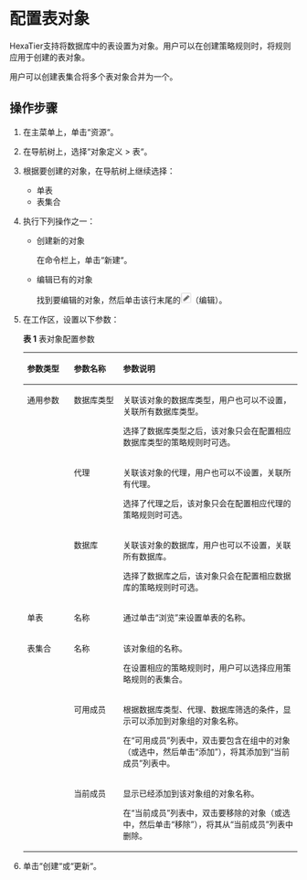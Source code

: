 # 配置表对象<a name="ZH-CN_TOPIC_0111166454"></a>

HexaTier支持将数据库中的表设置为对象。用户可以在创建策略规则时，将规则应用于创建的表对象。

用户可以创建表集合将多个表对象合并为一个。

## 操作步骤<a name="zh-cn_topic_0180960187_section6513615192112"></a>

1.  在主菜单上，单击“资源“。
2.  在导航树上，选择“对象定义 \> 表“。
3.  根据要创建的对象，在导航树上继续选择：
    -   单表
    -   表集合

4.  执行下列操作之一：
    -   创建新的对象

        在命令栏上，单击“新建“。

    -   编辑已有的对象

        找到要编辑的对象，然后单击该行末尾的![](figures/编辑-17.png)（编辑）。

5.  在工作区，设置以下参数：

    **表 1**  表对象配置参数

    <a name="zh-cn_topic_0180960187_table1169941314365"></a>
    <table><thead align="left"><tr id="zh-cn_topic_0180960187_row870091310364"><th class="cellrowborder" valign="top" width="17%" id="mcps1.2.4.1.1"><p id="zh-cn_topic_0180960187_p1270011316363"><a name="zh-cn_topic_0180960187_p1270011316363"></a><a name="zh-cn_topic_0180960187_p1270011316363"></a>参数类型</p>
    </th>
    <th class="cellrowborder" valign="top" width="18%" id="mcps1.2.4.1.2"><p id="zh-cn_topic_0180960187_p11700181318369"><a name="zh-cn_topic_0180960187_p11700181318369"></a><a name="zh-cn_topic_0180960187_p11700181318369"></a>参数名称</p>
    </th>
    <th class="cellrowborder" valign="top" width="65%" id="mcps1.2.4.1.3"><p id="zh-cn_topic_0180960187_p197001713163620"><a name="zh-cn_topic_0180960187_p197001713163620"></a><a name="zh-cn_topic_0180960187_p197001713163620"></a>参数说明</p>
    </th>
    </tr>
    </thead>
    <tbody><tr id="zh-cn_topic_0180960187_row2701413173610"><td class="cellrowborder" rowspan="3" valign="top" width="17%" headers="mcps1.2.4.1.1 "><p id="zh-cn_topic_0180960187_p270012135361"><a name="zh-cn_topic_0180960187_p270012135361"></a><a name="zh-cn_topic_0180960187_p270012135361"></a>通用参数</p>
    </td>
    <td class="cellrowborder" valign="top" width="18%" headers="mcps1.2.4.1.2 "><p id="zh-cn_topic_0180960187_p870131373615"><a name="zh-cn_topic_0180960187_p870131373615"></a><a name="zh-cn_topic_0180960187_p870131373615"></a>数据库类型</p>
    </td>
    <td class="cellrowborder" valign="top" width="65%" headers="mcps1.2.4.1.3 "><p id="zh-cn_topic_0180960187_p1167210513559"><a name="zh-cn_topic_0180960187_p1167210513559"></a><a name="zh-cn_topic_0180960187_p1167210513559"></a>关联该对象的数据库类型，用户也可以不设置，关联所有数据库类型。</p>
    <p id="zh-cn_topic_0180960187_p165722036105918"><a name="zh-cn_topic_0180960187_p165722036105918"></a><a name="zh-cn_topic_0180960187_p165722036105918"></a>选择了数据库类型之后，该对象只会在配置相应数据库类型的策略规则时可选。</p>
    </td>
    </tr>
    <tr id="zh-cn_topic_0180960187_row67011313153610"><td class="cellrowborder" valign="top" headers="mcps1.2.4.1.1 "><p id="zh-cn_topic_0180960187_p570121312360"><a name="zh-cn_topic_0180960187_p570121312360"></a><a name="zh-cn_topic_0180960187_p570121312360"></a>代理</p>
    </td>
    <td class="cellrowborder" valign="top" headers="mcps1.2.4.1.2 "><p id="zh-cn_topic_0180960187_p548514121007"><a name="zh-cn_topic_0180960187_p548514121007"></a><a name="zh-cn_topic_0180960187_p548514121007"></a>关联该对象的代理，用户也可以不设置，关联所有代理。</p>
    <p id="zh-cn_topic_0180960187_p248611216019"><a name="zh-cn_topic_0180960187_p248611216019"></a><a name="zh-cn_topic_0180960187_p248611216019"></a>选择了代理之后，该对象只会在配置相应代理的策略规则时可选。</p>
    </td>
    </tr>
    <tr id="zh-cn_topic_0180960187_row97013138366"><td class="cellrowborder" valign="top" headers="mcps1.2.4.1.1 "><p id="zh-cn_topic_0180960187_p12701201303619"><a name="zh-cn_topic_0180960187_p12701201303619"></a><a name="zh-cn_topic_0180960187_p12701201303619"></a>数据库</p>
    </td>
    <td class="cellrowborder" valign="top" headers="mcps1.2.4.1.2 "><p id="zh-cn_topic_0180960187_p1247819131018"><a name="zh-cn_topic_0180960187_p1247819131018"></a><a name="zh-cn_topic_0180960187_p1247819131018"></a>关联该对象的数据库，用户也可以不设置，关联所有数据库。</p>
    <p id="zh-cn_topic_0180960187_p947820136015"><a name="zh-cn_topic_0180960187_p947820136015"></a><a name="zh-cn_topic_0180960187_p947820136015"></a>选择了数据库之后，该对象只会在配置相应数据库的策略规则时可选。</p>
    </td>
    </tr>
    <tr id="zh-cn_topic_0180960187_row14731138142911"><td class="cellrowborder" valign="top" width="17%" headers="mcps1.2.4.1.1 "><p id="zh-cn_topic_0180960187_p1073173822910"><a name="zh-cn_topic_0180960187_p1073173822910"></a><a name="zh-cn_topic_0180960187_p1073173822910"></a>单表</p>
    </td>
    <td class="cellrowborder" valign="top" width="18%" headers="mcps1.2.4.1.2 "><p id="zh-cn_topic_0180960187_p1473103816298"><a name="zh-cn_topic_0180960187_p1473103816298"></a><a name="zh-cn_topic_0180960187_p1473103816298"></a>名称</p>
    </td>
    <td class="cellrowborder" valign="top" width="65%" headers="mcps1.2.4.1.3 "><p id="zh-cn_topic_0180960187_p17311638102914"><a name="zh-cn_topic_0180960187_p17311638102914"></a><a name="zh-cn_topic_0180960187_p17311638102914"></a>通过单击<span class="uicontrol" id="zh-cn_topic_0180960187_uicontrol3212209193118"><a name="zh-cn_topic_0180960187_uicontrol3212209193118"></a><a name="zh-cn_topic_0180960187_uicontrol3212209193118"></a>“浏览”</span>来设置单表的名称。</p>
    </td>
    </tr>
    <tr id="zh-cn_topic_0180960187_row1399744613297"><td class="cellrowborder" rowspan="3" valign="top" width="17%" headers="mcps1.2.4.1.1 "><p id="zh-cn_topic_0180960187_p5997746182912"><a name="zh-cn_topic_0180960187_p5997746182912"></a><a name="zh-cn_topic_0180960187_p5997746182912"></a>表集合</p>
    </td>
    <td class="cellrowborder" valign="top" width="18%" headers="mcps1.2.4.1.2 "><p id="zh-cn_topic_0180960187_p999764618298"><a name="zh-cn_topic_0180960187_p999764618298"></a><a name="zh-cn_topic_0180960187_p999764618298"></a>名称</p>
    </td>
    <td class="cellrowborder" valign="top" width="65%" headers="mcps1.2.4.1.3 "><p id="zh-cn_topic_0180960187_p191635201313"><a name="zh-cn_topic_0180960187_p191635201313"></a><a name="zh-cn_topic_0180960187_p191635201313"></a>该对象组的名称。</p>
    <p id="zh-cn_topic_0180960187_p161631520193117"><a name="zh-cn_topic_0180960187_p161631520193117"></a><a name="zh-cn_topic_0180960187_p161631520193117"></a>在设置相应的策略规则时，用户可以选择应用策略规则的表集合。</p>
    </td>
    </tr>
    <tr id="zh-cn_topic_0180960187_row1098761718117"><td class="cellrowborder" valign="top" headers="mcps1.2.4.1.1 "><p id="zh-cn_topic_0180960187_p410682019115"><a name="zh-cn_topic_0180960187_p410682019115"></a><a name="zh-cn_topic_0180960187_p410682019115"></a>可用成员</p>
    </td>
    <td class="cellrowborder" valign="top" headers="mcps1.2.4.1.2 "><p id="zh-cn_topic_0180960187_p189231851141115"><a name="zh-cn_topic_0180960187_p189231851141115"></a><a name="zh-cn_topic_0180960187_p189231851141115"></a>根据数据库类型、代理、数据库筛选的条件，显示可以添加到对象组的对象名称。</p>
    <p id="zh-cn_topic_0180960187_p5106112051113"><a name="zh-cn_topic_0180960187_p5106112051113"></a><a name="zh-cn_topic_0180960187_p5106112051113"></a>在<span class="parmname" id="zh-cn_topic_0180960187_parmname7811189294"><a name="zh-cn_topic_0180960187_parmname7811189294"></a><a name="zh-cn_topic_0180960187_parmname7811189294"></a>“可用成员”</span>列表中，双击要包含在组中的对象（或选中，然后单击<span class="uicontrol" id="zh-cn_topic_0180960187_uicontrol103058315295"><a name="zh-cn_topic_0180960187_uicontrol103058315295"></a><a name="zh-cn_topic_0180960187_uicontrol103058315295"></a>“添加”</span>），将其添加到<span class="parmname" id="zh-cn_topic_0180960187_parmname4170135162914"><a name="zh-cn_topic_0180960187_parmname4170135162914"></a><a name="zh-cn_topic_0180960187_parmname4170135162914"></a>“当前成员”</span>列表中。</p>
    </td>
    </tr>
    <tr id="zh-cn_topic_0180960187_row445471831112"><td class="cellrowborder" valign="top" headers="mcps1.2.4.1.1 "><p id="zh-cn_topic_0180960187_p164691920151115"><a name="zh-cn_topic_0180960187_p164691920151115"></a><a name="zh-cn_topic_0180960187_p164691920151115"></a>当前成员</p>
    </td>
    <td class="cellrowborder" valign="top" headers="mcps1.2.4.1.2 "><p id="zh-cn_topic_0180960187_p167504141212"><a name="zh-cn_topic_0180960187_p167504141212"></a><a name="zh-cn_topic_0180960187_p167504141212"></a>显示已经添加到该对象组的对象名称。</p>
    <p id="zh-cn_topic_0180960187_p144690203116"><a name="zh-cn_topic_0180960187_p144690203116"></a><a name="zh-cn_topic_0180960187_p144690203116"></a>在<span class="parmname" id="zh-cn_topic_0180960187_parmname3612171962914"><a name="zh-cn_topic_0180960187_parmname3612171962914"></a><a name="zh-cn_topic_0180960187_parmname3612171962914"></a>“当前成员”</span>列表中，双击要移除的对象（或选中，然后单击<span class="uicontrol" id="zh-cn_topic_0180960187_uicontrol14349172662914"><a name="zh-cn_topic_0180960187_uicontrol14349172662914"></a><a name="zh-cn_topic_0180960187_uicontrol14349172662914"></a>“移除”</span>），将其从<span class="parmname" id="zh-cn_topic_0180960187_parmname5333111513296"><a name="zh-cn_topic_0180960187_parmname5333111513296"></a><a name="zh-cn_topic_0180960187_parmname5333111513296"></a>“当前成员”</span>列表中删除。</p>
    </td>
    </tr>
    </tbody>
    </table>

6.  单击“创建“或“更新“。

